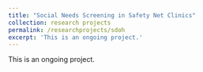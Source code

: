 ```yaml
---
title: "Social Needs Screening in Safety Net Clinics"
collection: research projects
permalink: /researchprojects/sdoh
excerpt: 'This is an ongoing project.'
---
```

This is an ongoing project.
